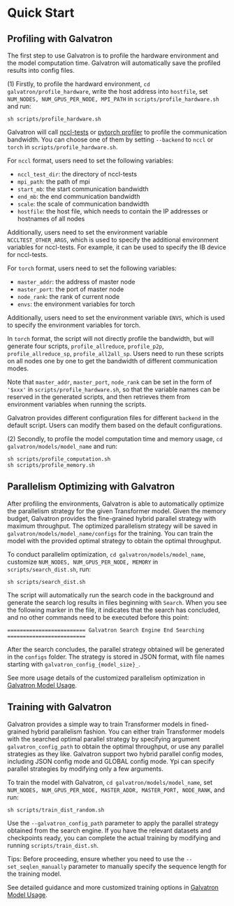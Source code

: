 # Quick Start

## Profiling with Galvatron
The first step to use Galvatron is to profile the hardware environment and the model computation time. Galvatron will automatically save the profiled results into config files.

(1) Firstly, to profile the hardward environment, ```cd galvatron/profile_hardware```,  write the host address into ```hostfile```, set ```NUM_NODES, NUM_GPUS_PER_NODE, MPI_PATH``` in ```scripts/profile_hardware.sh``` and run:
``` shell
sh scripts/profile_hardware.sh
```

Galvatron will call [nccl-tests](https://github.com/NVIDIA/nccl-tests) or [pytorch profiler](https://pytorch.org/tutorials/recipes/recipes/profiler_recipe.html) to profile the communication bandwidth. You can choose one of them by setting ```--backend``` to ```nccl``` or ```torch``` in ```scripts/profile_hardware.sh```.

For ```nccl``` format, users need to set the following variables:
- ```nccl_test_dir```: the directory of nccl-tests
- ```mpi_path```: the path of mpi
- ```start_mb```: the start communication bandwidth
- ```end_mb```: the end communication bandwidth
- ```scale```: the scale of communication bandwidth
- ```hostfile```: the host file, which needs to contain the IP addresses or hostnames of all nodes

Additionally, users need to set the environment variable ```NCCLTEST_OTHER_ARGS```, which is used to specify the additional environment variables for nccl-tests. For example, it can be used to specify the IB device for nccl-tests.

For ```torch``` format, users need to set the following variables:
- ```master_addr```: the address of master node
- ```master_port```: the port of master node
- ```node_rank```: the rank of current node 
- ```envs```: the environment variables for torch

Additionally, users need to set the environment variable ```ENVS```, which is used to specify the environment variables for torch. 

In ```torch``` format, the script will not directly profile the bandwidth, but will generate four scripts, ```profile_allreduce```, ```profile_p2p```, ```profile_allreduce_sp```, ```profile_all2all_sp```. Users need to run these scripts on all nodes one by one to get the bandwidth of different communication modes.

Note that ```master_addr```, ```master_port```, ```node_rank``` can be set in the form of ```'$xxx'``` in ```scripts/profile_hardware.sh```, so that the variable names can be reserved in the generated scripts, and then retrieves them from environment variables when running the scripts.

Galvatron provides different configuration files for different ```backend``` in the default script. Users can modify them based on the default configurations.

(2) Secondly, to profile the model computation time and memory usage, ```cd galvatron/models/model_name``` and run:
``` shell
sh scripts/profile_computation.sh
sh scripts/profile_memory.sh
```

## Parallelism Optimizing with Galvatron
After profiling the environments, Galvatron is able to automatically optimize the parallelism strategy for the given Transformer model. Given the memory budget, Galvatron provides the fine-grained hybrid parallel strategy with maximum throughput. The optimized parallelism strategy will be saved in `galvatron/models/model_name/configs` for the training. You can train the model with the provided optimal strategy to obtain the optimal throughput. 

To conduct parallelim optimization, ```cd galvatron/models/model_name```, customize ```NUM_NODES, NUM_GPUS_PER_NODE, MEMORY``` in ```scripts/search_dist.sh```, run:

``` shell
sh scripts/search_dist.sh
```

The script will automatically run the search code in the background and generate the search log results in files beginning with `Search`. When you see the following marker in the file, it indicates that the search has concluded, and no other commands need to be executed before this point:

```
========================= Galvatron Search Engine End Searching =========================
```

After the search concludes, the parallel strategy obtained will be generated in the `configs` folder. The strategy is stored in JSON format, with file names starting with `galvatron_config_{model_size}_`.

See more usage details of the customized parallelism optimization in [Galvatron Model Usage](../4_galvatron_model_usage/galvatron_model_usage.html#parallelism-optimizing-with-galvatron).

## Training with Galvatron
Galvatron provides a simple way to train Transformer models in fined-grained hybrid parallelism fashion. You can either train Transformer models with the searched optimal parallel strategy by specifying argument ```galvatron_config_path``` to obtain the optimal throughput, or use any parallel strategies as they like. Galvatron support two hybrid parallel config modes, including JSON config mode and GLOBAL config mode. Ypi can specify parallel strategies by modifying only a few arguments. 

To train the model with Galvatron, ```cd galvatron/models/model_name```, set ```NUM_NODES, NUM_GPUS_PER_NODE, MASTER_ADDR, MASTER_PORT, NODE_RANK```,  and run:
``` shell
sh scripts/train_dist_random.sh
```

Use the `--galvatron_config_path` parameter to apply the parallel strategy obtained from the search engine. If you have the relevant datasets and checkpoints ready, you can complete the actual training by modifying and running `scripts/train_dist.sh`.

Tips: Before proceeding, ensure whether you need to use the `--set_seqlen_manually` parameter to manually specify the sequence length for the training model.

See detailed guidance and more customized training options in [Galvatron Model Usage](../4_galvatron_model_usage/galvatron_model_usage.html#training-with-galvatron).